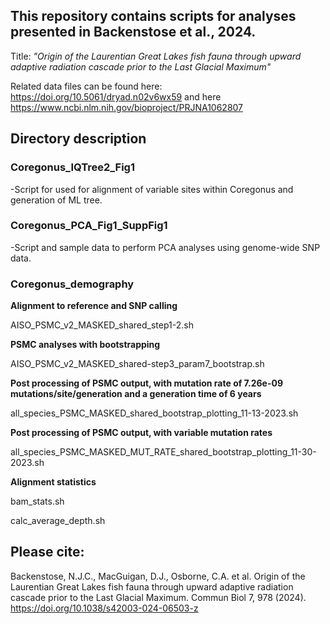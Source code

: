 ## This repository contains scripts for analyses presented in Backenstose et al., 2024. 
Title: *"Origin of the Laurentian Great Lakes fish fauna through upward adaptive radiation cascade prior to the Last Glacial Maximum"*

Related data files can be found here: https://doi.org/10.5061/dryad.n02v6wx59 and here https://www.ncbi.nlm.nih.gov/bioproject/PRJNA1062807

## Directory description
### Coregonus_IQTree2_Fig1
-Script for used for alignment of variable sites within Coregonus and generation of ML tree.

### Coregonus_PCA_Fig1_SuppFig1
-Script and sample data to perform PCA analyses using genome-wide SNP data.

### Coregonus_demography
**Alignment to reference and SNP calling**

  AISO_PSMC_v2_MASKED_shared_step1-2.sh
  
**PSMC analyses with bootstrapping**

  AISO_PSMC_v2_MASKED_shared-step3_param7_bootstrap.sh
  
**Post processing of PSMC output, with mutation rate of 7.26e-09 mutations/site/generation and a generation time of 6 years**

  all_species_PSMC_MASKED_shared_bootstrap_plotting_11-13-2023.sh
  
**Post processing of PSMC output, with variable mutation rates**

  all_species_PSMC_MASKED_MUT_RATE_shared_bootstrap_plotting_11-30-2023.sh
  
**Alignment statistics**

  bam_stats.sh
  
  calc_average_depth.sh


## Please cite:
Backenstose, N.J.C., MacGuigan, D.J., Osborne, C.A. et al. Origin of the Laurentian Great Lakes fish fauna through upward adaptive radiation cascade prior to the Last Glacial Maximum. Commun Biol 7, 978 (2024). https://doi.org/10.1038/s42003-024-06503-z

